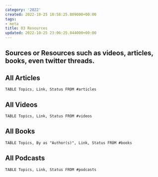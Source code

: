 ```yaml
---
category: '2022'
created: 2022-10-25 10:58:25.809000+00:00
tags:
- meta
title: 03 Resources
updated: 2022-10-25 23:06:25.844000+00:00
---
```

   
## Sources or Resources such as videos, articles, books, even twitter threads.   
   
## All Articles   
   
```dataview
TABLE Topics, Link, Status FROM #articles
```
   
   
## All Videos   
   
```dataview
TABLE Topics, Link, Status FROM #videos
```
   
   
## All Books   
   
```dataview
TABLE Topics, By as "Author(s)", Link, Status FROM #books
```
   
   
## All Podcasts   
   
```dataview
TABLE Topics, Link, Status FROM #podcasts
```
